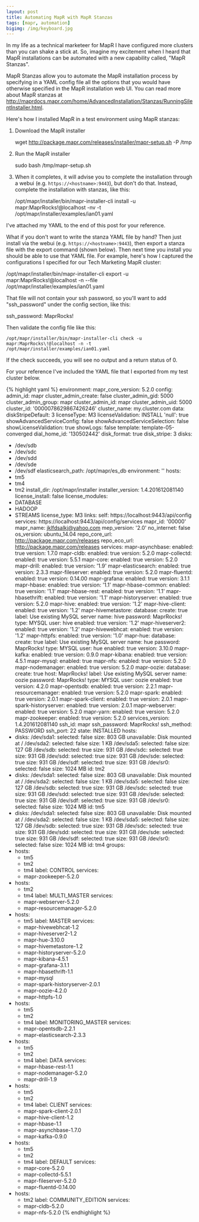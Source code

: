 ```yaml
---
layout: post
title: Automating MapR with MapR Stanzas
tags: [mapr, automation]
bigimg: /img/keyboard.jpg
---
```


In my life as a technical marketeer for MapR I have configured more clusters than you can shake a stick at. So, imagine my excitement when I heard that MapR installations can be automated with a new capability called, "MapR Stanzas".

MapR Stanzas allow you to automate the MapR installation process by specifying in a YAML config file all the options that you would have otherwise specified in the MapR installation web UI.  You can read more about MapR stanzas at http://maprdocs.mapr.com/home/AdvancedInstallation/Stanzas/RunningSilentInstaller.html. 

Here's how I installed MapR in a test environment using MapR stanzas:

1. Download the MapR installer

	wget http://package.mapr.com/releases/installer/mapr-setup.sh -P /tmp

2. Run the MapR installer

	sudo bash /tmp/mapr-setup.sh

3. When it completes, it will advise you to complete the installation through a webui (e.g. `https://<hostname>:9443`), but don't do that. Instead, complete the installation with stanzas, like this:

	/opt/mapr/installer/bin/mapr-installer-cli install -u mapr:MaprRocks\!@localhost -nv -t /opt/mapr/installer/examples/ian01.yaml

I've attached my YAML to the end of this post for your reference.

What if you don't want to write the stanza YAML file by hand?  Then just install via the webui (e.g. `https://<hostname>:9443`), then export a stanza file with the export command (shown below). Then next time you install you should be able to use that YAML file. For example, here's how I captured the configurations I specified for our Tech Marketing MapR cluster:

  /opt/mapr/installer/bin/mapr-installer-cli export -u mapr:MaprRocks\!@localhost -n --file /opt/mapr/installer/examples/ian01.yaml

That file will not contain your ssh password, so you'll want to add "ssh_password" under the config section, like this:

  ssh_password: MaprRocks!

Then validate the config file like this:

	/opt/mapr/installer/bin/mapr-installer-cli check -u mapr:MaprRocks\!@localhost -n -t /opt/mapr/installer/examples/ian01.yaml

If the check succeeds, you will see no output and a return status of 0.

For your reference I've included the YAML file that I exported from my test cluster below.

{% highlight yaml %}
environment:
  mapr_core_version: 5.2.0
config:
  admin_id: mapr
  cluster_admin_create: false
  cluster_admin_gid: 5000
  cluster_admin_group: mapr
  cluster_admin_id: mapr
  cluster_admin_uid: 5000
  cluster_id: '0000078629867426246'
  cluster_name: my.cluster.com
  data:
    diskStripeDefault: 3
    licenseType: M3
    licenseValidation: INSTALL
    'null': true
    showAdvancedServiceConfig: false
    showAdvancedServiceSelection: false
    showLicenseValidation: true
    showLogs: false
    template: template-05-converged
  dial_home_id: '130502442'
  disk_format: true
  disk_stripe: 3
  disks:
  - /dev/sdb
  - /dev/sdc
  - /dev/sdd
  - /dev/sde
  - /dev/sdf
  elasticsearch_path: /opt/mapr/es_db
  environment: ''
  hosts:
  - tm5
  - tm4
  - tm2
  install_dir: /opt/mapr/installer
  installer_version: 1.4.201612081140
  license_install: false
  license_modules:
  - DATABASE
  - HADOOP
  - STREAMS
  license_type: M3
  links:
    self: https://localhost:9443/api/config
    services: https://localhost:9443/api/config/services
  mapr_id: '00000'
  mapr_name: jklfdsalkj@yahoo.com
  mep_version: '2.0'
  no_internet: false
  os_version: ubuntu_14.04
  repo_core_url: http://package.mapr.com/releases
  repo_eco_url: http://package.mapr.com/releases
  services:
    mapr-asynchbase:
      enabled: true
      version: 1.7.0
    mapr-cldb:
      enabled: true
      version: 5.2.0
    mapr-collectd:
      enabled: true
      version: 5.5.1
    mapr-core:
      enabled: true
      version: 5.2.0
    mapr-drill:
      enabled: true
      version: '1.9'
    mapr-elasticsearch:
      enabled: true
      version: 2.3.3
    mapr-fileserver:
      enabled: true
      version: 5.2.0
    mapr-fluentd:
      enabled: true
      version: 0.14.00
    mapr-grafana:
      enabled: true
      version: 3.1.1
    mapr-hbase:
      enabled: true
      version: '1.1'
    mapr-hbase-common:
      enabled: true
      version: '1.1'
    mapr-hbase-rest:
      enabled: true
      version: '1.1'
    mapr-hbasethrift:
      enabled: true
      version: '1.1'
    mapr-historyserver:
      enabled: true
      version: 5.2.0
    mapr-hive:
      enabled: true
      version: '1.2'
    mapr-hive-client:
      enabled: true
      version: '1.2'
    mapr-hivemetastore:
      database:
        create: true
        label: Use existing MySQL server
        name: hive
        password: MaprRocks!
        type: MYSQL
        user: hive
      enabled: true
      version: '1.2'
    mapr-hiveserver2:
      enabled: true
      version: '1.2'
    mapr-hivewebhcat:
      enabled: true
      version: '1.2'
    mapr-httpfs:
      enabled: true
      version: '1.0'
    mapr-hue:
      database:
        create: true
        label: Use existing MySQL server
        name: hue
        password: MaprRocks!
        type: MYSQL
        user: hue
      enabled: true
      version: 3.10.0
    mapr-kafka:
      enabled: true
      version: 0.9.0
    mapr-kibana:
      enabled: true
      version: 4.5.1
    mapr-mysql:
      enabled: true
    mapr-nfs:
      enabled: true
      version: 5.2.0
    mapr-nodemanager:
      enabled: true
      version: 5.2.0
    mapr-oozie:
      database:
        create: true
        host: MaprRocks!
        label: Use existing MySQL server
        name: oozie
        password: MaprRocks!
        type: MYSQL
        user: oozie
      enabled: true
      version: 4.2.0
    mapr-opentsdb:
      enabled: true
      version: 2.2.1
    mapr-resourcemanager:
      enabled: true
      version: 5.2.0
    mapr-spark:
      enabled: true
      version: 2.0.1
    mapr-spark-client:
      enabled: true
      version: 2.0.1
    mapr-spark-historyserver:
      enabled: true
      version: 2.0.1
    mapr-webserver:
      enabled: true
      version: 5.2.0
    mapr-yarn:
      enabled: true
      version: 5.2.0
    mapr-zookeeper:
      enabled: true
      version: 5.2.0
  services_version: 1.4.201612081140
  ssh_id: mapr
  ssh_password: MaprRocks!
  ssh_method: PASSWORD
  ssh_port: 22
  state: INSTALLED
hosts:
- disks:
    /dev/sda1:
      selected: false
      size: 803 GB
      unavailable: Disk mounted at /
    /dev/sda2:
      selected: false
      size: 1 KB
    /dev/sda5:
      selected: false
      size: 127 GB
    /dev/sdb:
      selected: true
      size: 931 GB
    /dev/sdc:
      selected: true
      size: 931 GB
    /dev/sdd:
      selected: true
      size: 931 GB
    /dev/sde:
      selected: true
      size: 931 GB
    /dev/sdf:
      selected: true
      size: 931 GB
    /dev/sr0:
      selected: false
      size: 1024 MB
  id: tm2
- disks:
    /dev/sda1:
      selected: false
      size: 803 GB
      unavailable: Disk mounted at /
    /dev/sda2:
      selected: false
      size: 1 KB
    /dev/sda5:
      selected: false
      size: 127 GB
    /dev/sdb:
      selected: true
      size: 931 GB
    /dev/sdc:
      selected: true
      size: 931 GB
    /dev/sdd:
      selected: true
      size: 931 GB
    /dev/sde:
      selected: true
      size: 931 GB
    /dev/sdf:
      selected: true
      size: 931 GB
    /dev/sr0:
      selected: false
      size: 1024 MB
  id: tm5
- disks:
    /dev/sda1:
      selected: false
      size: 803 GB
      unavailable: Disk mounted at /
    /dev/sda2:
      selected: false
      size: 1 KB
    /dev/sda5:
      selected: false
      size: 127 GB
    /dev/sdb:
      selected: true
      size: 931 GB
    /dev/sdc:
      selected: true
      size: 931 GB
    /dev/sdd:
      selected: true
      size: 931 GB
    /dev/sde:
      selected: true
      size: 931 GB
    /dev/sdf:
      selected: true
      size: 931 GB
    /dev/sr0:
      selected: false
      size: 1024 MB
  id: tm4
groups:
- hosts:
  - tm5
  - tm2
  - tm4
  label: CONTROL
  services:
  - mapr-zookeeper-5.2.0
- hosts:
  - tm2
  - tm4
  label: MULTI_MASTER
  services:
  - mapr-webserver-5.2.0
  - mapr-resourcemanager-5.2.0
- hosts:
  - tm5
  label: MASTER
  services:
  - mapr-hivewebhcat-1.2
  - mapr-hiveserver2-1.2
  - mapr-hue-3.10.0
  - mapr-hivemetastore-1.2
  - mapr-historyserver-5.2.0
  - mapr-kibana-4.5.1
  - mapr-grafana-3.1.1
  - mapr-hbasethrift-1.1
  - mapr-mysql
  - mapr-spark-historyserver-2.0.1
  - mapr-oozie-4.2.0
  - mapr-httpfs-1.0
- hosts:
  - tm5
  - tm2
  - tm4
  label: MONITORING_MASTER
  services:
  - mapr-opentsdb-2.2.1
  - mapr-elasticsearch-2.3.3
- hosts:
  - tm5
  - tm2
  - tm4
  label: DATA
  services:
  - mapr-hbase-rest-1.1
  - mapr-nodemanager-5.2.0
  - mapr-drill-1.9
- hosts:
  - tm5
  - tm2
  - tm4
  label: CLIENT
  services:
  - mapr-spark-client-2.0.1
  - mapr-hive-client-1.2
  - mapr-hbase-1.1
  - mapr-asynchbase-1.7.0
  - mapr-kafka-0.9.0
- hosts:
  - tm5
  - tm2
  - tm4
  label: DEFAULT
  services:
  - mapr-core-5.2.0
  - mapr-collectd-5.5.1
  - mapr-fileserver-5.2.0
  - mapr-fluentd-0.14.00
- hosts:
  - tm2
  label: COMMUNITY_EDITION
  services:
  - mapr-cldb-5.2.0
  - mapr-nfs-5.2.0
{% endhighlight %}

